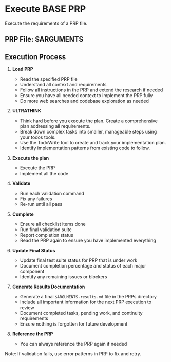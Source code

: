 # Execute BASE PRP

Execute the requirements of a PRP file.

## PRP File: $ARGUMENTS

## Execution Process

1. **Load PRP**
   - Read the specified PRP file
   - Understand all context and requirements
   - Follow all instructions in the PRP and extend the research if needed
   - Ensure you have all needed context to implement the PRP fully
   - Do more web searches and codebase exploration as needed

2. **ULTRATHINK**
   - Think hard before you execute the plan. Create a comprehensive plan addressing all requirements.
   - Break down complex tasks into smaller, manageable steps using your todos tools.
   - Use the TodoWrite tool to create and track your implementation plan.
   - Identify implementation patterns from existing code to follow.

3. **Execute the plan**
   - Execute the PRP
   - Implement all the code

4. **Validate**
   - Run each validation command
   - Fix any failures
   - Re-run until all pass

5. **Complete**
   - Ensure all checklist items done
   - Run final validation suite
   - Report completion status
   - Read the PRP again to ensure you have implemented everything

6. **Update Final Status**
   - Update final test suite status for PRP that is under work
   - Document completion percentage and status of each major component
   - Identify any remaining issues or blockers

7. **Generate Results Documentation**
   - Generate a final `$ARGUMENTS-results.md` file in the PRPs directory
   - Include all important information for the next PRP execution to review
   - Document completed tasks, pending work, and continuity requirements
   - Ensure nothing is forgotten for future development

8. **Reference the PRP**
   - You can always reference the PRP again if needed

Note: If validation fails, use error patterns in PRP to fix and retry.